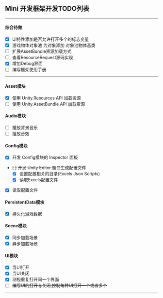 ## Mini 开发框架开发TODO列表
---
#### 综合待做
- [x] UI特性添加是否允许打开多个的标志变量
- [x] 游戏物体对象池 为对象添加 对象池物体基类
- [ ] 扩展AssetBundle资源加载方式
- [ ] 查看ResourceRequest源码实现
- [x] 增加Debug界面
- [ ] 编写框架使用手册
---
#### Asset模块
- [x] 使用 Unity.Resources API 加载资源
- [ ] 使用 Unity.AssetBundle API 加载资源
#### Audio模块
- [ ] 播放背景音乐
- [ ] 播放音效
#### Config模块
- [x] 开发 Config模块的 Inspector 面板
- ~~[ ] 开发 Unity Editor 窗口生成配置文件~~
    - [x] 设置配置相关的目录(Excels Json Scripts)
    - [x] 读取Excels配置文件
- [x] 读取配置文件
#### PersistentData模块
- [x] 持久化游戏数据
#### Scene模块
- [x] 同步加载场景
- [x] 异步加载场景
#### UI模块
- [x] 当UI打开
- [x] 当UI关闭
- [x] 测视重复打开同一个界面
- [ ] ~~编写UI的打开与关闭,控制每种UI打开一个或者多个~~
---